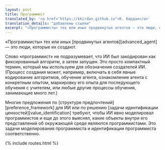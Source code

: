 ```yaml
---
layout: post
title: Программист
translated_by: '<a href="https://kkirdan.github.io">К. Кирдан</a>'
translation_details: "добавлены ссылки"
excerpt: "«Программисты» тех или иных продвинутых агентов — это люди, которые их создают."
---
```

«Программисты» тех или иных [продвинутых агентов][advanced_agent] — это люди, которые их создают.

Слово «программист» не подразумевает, что ИИ был закодирован как фиксированный алгоритм, а затем запущен. Это просто компактный термин, который мы используем для обозначения создателей ИИ. (Процесс создания может, например, включать в себя явные кодирование алгоритмов, обучение агента, ознакомление агента с конкретным опытом, маркировку его опыта для последующего обучения с учителем, или любые другие процессы обучения, занимающие много лет.)

Многие предложения по [структуре предпочтений][preference_framework] для ИИ или по решению [задачи идентификации ценностей][value_identification] требуют, чтобы ИИ явно моделировал программистов и еще до этого выяснял, какие объекты внутри его представлений об окружающей среде являются программистами. Это задачи моделирования программиста и идентификации программиста соответственно.

{% include routes.html %}
